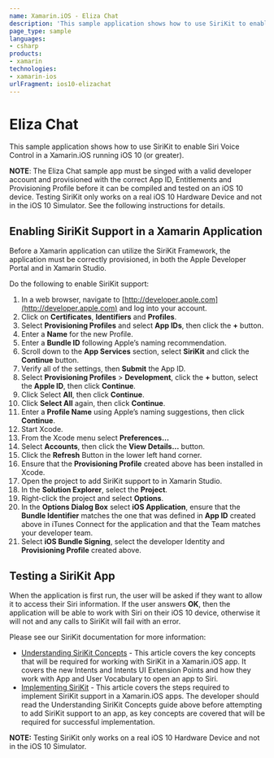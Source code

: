 ```yaml
---
name: Xamarin.iOS - Eliza Chat
description: 'This sample application shows how to use SiriKit to enable Siri Voice Control in a Xamarin.iOS running iOS 10 (or greater). NOTE: The Eliza Chat...'
page_type: sample
languages:
- csharp
products:
- xamarin
technologies:
- xamarin-ios
urlFragment: ios10-elizachat
---
```

# Eliza Chat

This sample application shows how to use SiriKit to enable Siri Voice Control in a Xamarin.iOS running iOS 10 (or greater).

 **NOTE**: The Eliza Chat sample app must be singed with a valid developer account and provisioned with the correct App ID, Entitlements and Provisioning Profile before it can be compiled and tested on an iOS 10 device. Testing SiriKit only works on a real iOS 10 Hardware Device and not in the iOS 10 Simulator. See the following instructions for details.

## Enabling SiriKit Support in a Xamarin Application

Before a Xamarin application can utilize the SiriKit Framework, the application must be correctly provisioned, in both the Apple Developer Portal and in Xamarin Studio.

Do the following to enable SiriKit support:

1. In a web browser, navigate to [http://developer.apple.com](http://developer.apple.com) and log into your account.
2. Click on **Certificates**, **Identifiers** and **Profiles**.
3. Select **Provisioning Profiles** and select **App IDs**, then click the **+** button.
4. Enter a **Name** for the new Profile.
5. Enter a **Bundle ID** following Apple’s naming recommendation.
6. Scroll down to the **App Services** section, select **SiriKit** and click the **Continue** button.
7. Verify all of the settings, then **Submit** the App ID.
8. Select **Provisioning Profiles** > **Development**, click the **+** button, select the **Apple ID**, then click **Continue**.
9. Click Select **All**, then click **Continue**.
10. Click **Select All** again, then click **Continue**.
11. Enter a **Profile Name** using Apple’s naming suggestions, then click **Continue**.
12. Start Xcode.
13. From the Xcode menu select **Preferences…**
14. Select **Accounts**, then click the **View Details…** button.
15. Click the **Refresh** Button in the lower left hand corner.
16. Ensure that the **Provisioning Profile** created above has been installed in Xcode.
17. Open the project to add SiriKit support to in Xamarin Studio.
18. In the **Solution Explorer**, select the **Project**.
19. Right-click the project and select **Options**.
20. In the **Options Dialog Box** select **iOS Application**, ensure that the **Bundle Identifier** matches the one that was defined in **App ID** created above in iTunes Connect for the application and that the Team matches your developer team.
21. Select **iOS Bundle Signing**, select the developer Identity and **Provisioning Profile** created above.

## Testing a SiriKit App

When the application is first run, the user will be asked if they want to allow it to access their Siri information. If the user answers **OK**, then the application will be able to work with Siri on their iOS 10 device, otherwise it will not and any calls to SiriKit will fail with an error.

Please see our SiriKit documentation for more information:

* [Understanding SiriKit Concepts](https://developer.xamarin.com/guides/ios/platform_features/introduction-to-ios10/sirikit/understanding-sirikit/) - This article covers the key concepts that will be required for working with SiriKit in a Xamarin.iOS app. It covers the new Intents and Intents UI Extension Points and how they work with App and User Vocabulary to open an app to Siri.
* [Implementing SiriKit](https://developer.xamarin.com/guides/ios/platform_features/introduction-to-ios10/sirikit/implementing-sirikit/) - This article covers the steps required to implement SiriKit support in a Xamarin.iOS apps. The developer should read the Understanding SiriKit Concepts guide above before attempting to add SiriKit support to an app, as key concepts are covered that will be required for successful implementation.

**NOTE:** Testing SiriKit only works on a real iOS 10 Hardware Device and not in the iOS 10 Simulator.

